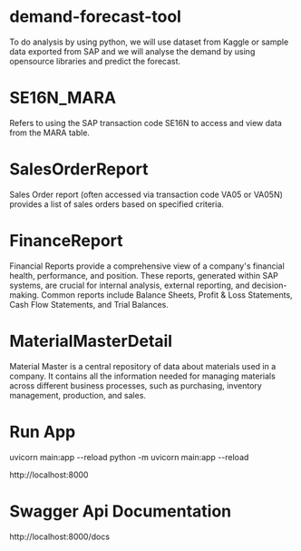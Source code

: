 # demand-forecast-tool
To do analysis by using python, we will use dataset from Kaggle or sample data exported from SAP and we will analyse the demand by using opensource libraries and predict the forecast.

# SE16N_MARA
Refers to using the SAP transaction code SE16N to access and view data from the MARA table.

# SalesOrderReport
Sales Order report (often accessed via transaction code VA05 or VA05N) provides a list of sales orders based on specified criteria. 

# FinanceReport
Financial Reports provide a comprehensive view of a company's financial health, performance, and position. These reports, generated within SAP systems, are crucial for internal analysis, external reporting, and decision-making. Common reports include Balance Sheets, Profit & Loss Statements, Cash Flow Statements, and Trial Balances. 

# MaterialMasterDetail
Material Master is a central repository of data about materials used in a company. It contains all the information needed for managing materials across different business processes, such as purchasing, inventory management, production, and sales.

# Run App
uvicorn main:app --reload
python -m uvicorn main:app --reload

http://localhost:8000

# Swagger Api Documentation
http://localhost:8000/docs


